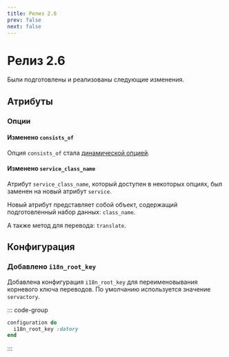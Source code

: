 ```yaml
---
title: Релиз 2.6
prev: false
next: false
---
```


# Релиз 2.6

Были подготовлены и реализованы следующие изменения.

## Атрибуты

### Опции

#### Изменено `consists_of`

Опция `consists_of` стала [динамической опцией](../guide/options/dynamic#опция-consists-of).

#### Изменено `service_class_name`

Атрибут `service_class_name`, который доступен в некоторых опциях, был заменен на новый атрибут `service`.

Новый атрибут представляет собой объект, содержащий подготовленный набор данных: `class_name`.

А также метод для перевода: `translate`.

## Конфигурация

### Добавлено `i18n_root_key`

Добавлена конфигурация `i18n_root_key` для переименовывания корневого ключа переводов.
По умолчанию используется значение `servactory`.

::: code-group

```ruby [app/services/application_service/base.rb]
configuration do
  i18n_root_key :datory
end
```

:::
